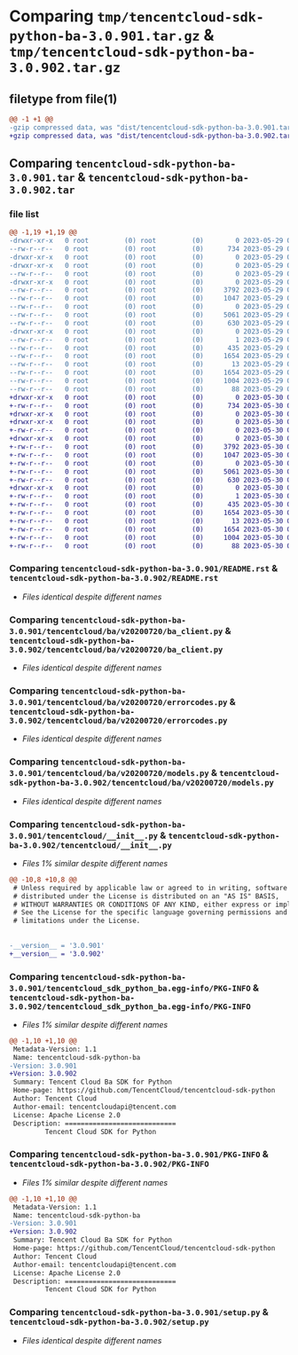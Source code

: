 # Comparing `tmp/tencentcloud-sdk-python-ba-3.0.901.tar.gz` & `tmp/tencentcloud-sdk-python-ba-3.0.902.tar.gz`

## filetype from file(1)

```diff
@@ -1 +1 @@
-gzip compressed data, was "dist/tencentcloud-sdk-python-ba-3.0.901.tar", last modified: Mon May 29 02:19:05 2023, max compression
+gzip compressed data, was "dist/tencentcloud-sdk-python-ba-3.0.902.tar", last modified: Tue May 30 00:15:24 2023, max compression
```

## Comparing `tencentcloud-sdk-python-ba-3.0.901.tar` & `tencentcloud-sdk-python-ba-3.0.902.tar`

### file list

```diff
@@ -1,19 +1,19 @@
-drwxr-xr-x   0 root         (0) root         (0)        0 2023-05-29 02:19:05.000000 tencentcloud-sdk-python-ba-3.0.901/
--rw-r--r--   0 root         (0) root         (0)      734 2023-05-29 02:19:05.000000 tencentcloud-sdk-python-ba-3.0.901/README.rst
-drwxr-xr-x   0 root         (0) root         (0)        0 2023-05-29 02:19:05.000000 tencentcloud-sdk-python-ba-3.0.901/tencentcloud/
-drwxr-xr-x   0 root         (0) root         (0)        0 2023-05-29 02:19:05.000000 tencentcloud-sdk-python-ba-3.0.901/tencentcloud/ba/
--rw-r--r--   0 root         (0) root         (0)        0 2023-05-29 02:19:05.000000 tencentcloud-sdk-python-ba-3.0.901/tencentcloud/ba/__init__.py
-drwxr-xr-x   0 root         (0) root         (0)        0 2023-05-29 02:19:05.000000 tencentcloud-sdk-python-ba-3.0.901/tencentcloud/ba/v20200720/
--rw-r--r--   0 root         (0) root         (0)     3792 2023-05-29 02:19:05.000000 tencentcloud-sdk-python-ba-3.0.901/tencentcloud/ba/v20200720/ba_client.py
--rw-r--r--   0 root         (0) root         (0)     1047 2023-05-29 02:19:05.000000 tencentcloud-sdk-python-ba-3.0.901/tencentcloud/ba/v20200720/errorcodes.py
--rw-r--r--   0 root         (0) root         (0)        0 2023-05-29 02:19:05.000000 tencentcloud-sdk-python-ba-3.0.901/tencentcloud/ba/v20200720/__init__.py
--rw-r--r--   0 root         (0) root         (0)     5061 2023-05-29 02:19:05.000000 tencentcloud-sdk-python-ba-3.0.901/tencentcloud/ba/v20200720/models.py
--rw-r--r--   0 root         (0) root         (0)      630 2023-05-29 02:19:05.000000 tencentcloud-sdk-python-ba-3.0.901/tencentcloud/__init__.py
-drwxr-xr-x   0 root         (0) root         (0)        0 2023-05-29 02:19:05.000000 tencentcloud-sdk-python-ba-3.0.901/tencentcloud_sdk_python_ba.egg-info/
--rw-r--r--   0 root         (0) root         (0)        1 2023-05-29 02:19:05.000000 tencentcloud-sdk-python-ba-3.0.901/tencentcloud_sdk_python_ba.egg-info/dependency_links.txt
--rw-r--r--   0 root         (0) root         (0)      435 2023-05-29 02:19:05.000000 tencentcloud-sdk-python-ba-3.0.901/tencentcloud_sdk_python_ba.egg-info/SOURCES.txt
--rw-r--r--   0 root         (0) root         (0)     1654 2023-05-29 02:19:05.000000 tencentcloud-sdk-python-ba-3.0.901/tencentcloud_sdk_python_ba.egg-info/PKG-INFO
--rw-r--r--   0 root         (0) root         (0)       13 2023-05-29 02:19:05.000000 tencentcloud-sdk-python-ba-3.0.901/tencentcloud_sdk_python_ba.egg-info/top_level.txt
--rw-r--r--   0 root         (0) root         (0)     1654 2023-05-29 02:19:05.000000 tencentcloud-sdk-python-ba-3.0.901/PKG-INFO
--rw-r--r--   0 root         (0) root         (0)     1004 2023-05-29 02:19:05.000000 tencentcloud-sdk-python-ba-3.0.901/setup.py
--rw-r--r--   0 root         (0) root         (0)       88 2023-05-29 02:19:05.000000 tencentcloud-sdk-python-ba-3.0.901/setup.cfg
+drwxr-xr-x   0 root         (0) root         (0)        0 2023-05-30 00:15:24.000000 tencentcloud-sdk-python-ba-3.0.902/
+-rw-r--r--   0 root         (0) root         (0)      734 2023-05-30 00:15:23.000000 tencentcloud-sdk-python-ba-3.0.902/README.rst
+drwxr-xr-x   0 root         (0) root         (0)        0 2023-05-30 00:15:24.000000 tencentcloud-sdk-python-ba-3.0.902/tencentcloud/
+drwxr-xr-x   0 root         (0) root         (0)        0 2023-05-30 00:15:24.000000 tencentcloud-sdk-python-ba-3.0.902/tencentcloud/ba/
+-rw-r--r--   0 root         (0) root         (0)        0 2023-05-30 00:15:23.000000 tencentcloud-sdk-python-ba-3.0.902/tencentcloud/ba/__init__.py
+drwxr-xr-x   0 root         (0) root         (0)        0 2023-05-30 00:15:24.000000 tencentcloud-sdk-python-ba-3.0.902/tencentcloud/ba/v20200720/
+-rw-r--r--   0 root         (0) root         (0)     3792 2023-05-30 00:15:23.000000 tencentcloud-sdk-python-ba-3.0.902/tencentcloud/ba/v20200720/ba_client.py
+-rw-r--r--   0 root         (0) root         (0)     1047 2023-05-30 00:15:23.000000 tencentcloud-sdk-python-ba-3.0.902/tencentcloud/ba/v20200720/errorcodes.py
+-rw-r--r--   0 root         (0) root         (0)        0 2023-05-30 00:15:23.000000 tencentcloud-sdk-python-ba-3.0.902/tencentcloud/ba/v20200720/__init__.py
+-rw-r--r--   0 root         (0) root         (0)     5061 2023-05-30 00:15:23.000000 tencentcloud-sdk-python-ba-3.0.902/tencentcloud/ba/v20200720/models.py
+-rw-r--r--   0 root         (0) root         (0)      630 2023-05-30 00:15:23.000000 tencentcloud-sdk-python-ba-3.0.902/tencentcloud/__init__.py
+drwxr-xr-x   0 root         (0) root         (0)        0 2023-05-30 00:15:24.000000 tencentcloud-sdk-python-ba-3.0.902/tencentcloud_sdk_python_ba.egg-info/
+-rw-r--r--   0 root         (0) root         (0)        1 2023-05-30 00:15:24.000000 tencentcloud-sdk-python-ba-3.0.902/tencentcloud_sdk_python_ba.egg-info/dependency_links.txt
+-rw-r--r--   0 root         (0) root         (0)      435 2023-05-30 00:15:24.000000 tencentcloud-sdk-python-ba-3.0.902/tencentcloud_sdk_python_ba.egg-info/SOURCES.txt
+-rw-r--r--   0 root         (0) root         (0)     1654 2023-05-30 00:15:24.000000 tencentcloud-sdk-python-ba-3.0.902/tencentcloud_sdk_python_ba.egg-info/PKG-INFO
+-rw-r--r--   0 root         (0) root         (0)       13 2023-05-30 00:15:24.000000 tencentcloud-sdk-python-ba-3.0.902/tencentcloud_sdk_python_ba.egg-info/top_level.txt
+-rw-r--r--   0 root         (0) root         (0)     1654 2023-05-30 00:15:24.000000 tencentcloud-sdk-python-ba-3.0.902/PKG-INFO
+-rw-r--r--   0 root         (0) root         (0)     1004 2023-05-30 00:15:23.000000 tencentcloud-sdk-python-ba-3.0.902/setup.py
+-rw-r--r--   0 root         (0) root         (0)       88 2023-05-30 00:15:24.000000 tencentcloud-sdk-python-ba-3.0.902/setup.cfg
```

### Comparing `tencentcloud-sdk-python-ba-3.0.901/README.rst` & `tencentcloud-sdk-python-ba-3.0.902/README.rst`

 * *Files identical despite different names*

### Comparing `tencentcloud-sdk-python-ba-3.0.901/tencentcloud/ba/v20200720/ba_client.py` & `tencentcloud-sdk-python-ba-3.0.902/tencentcloud/ba/v20200720/ba_client.py`

 * *Files identical despite different names*

### Comparing `tencentcloud-sdk-python-ba-3.0.901/tencentcloud/ba/v20200720/errorcodes.py` & `tencentcloud-sdk-python-ba-3.0.902/tencentcloud/ba/v20200720/errorcodes.py`

 * *Files identical despite different names*

### Comparing `tencentcloud-sdk-python-ba-3.0.901/tencentcloud/ba/v20200720/models.py` & `tencentcloud-sdk-python-ba-3.0.902/tencentcloud/ba/v20200720/models.py`

 * *Files identical despite different names*

### Comparing `tencentcloud-sdk-python-ba-3.0.901/tencentcloud/__init__.py` & `tencentcloud-sdk-python-ba-3.0.902/tencentcloud/__init__.py`

 * *Files 1% similar despite different names*

```diff
@@ -10,8 +10,8 @@
 # Unless required by applicable law or agreed to in writing, software
 # distributed under the License is distributed on an "AS IS" BASIS,
 # WITHOUT WARRANTIES OR CONDITIONS OF ANY KIND, either express or implied.
 # See the License for the specific language governing permissions and
 # limitations under the License.
 
 
-__version__ = '3.0.901'
+__version__ = '3.0.902'
```

### Comparing `tencentcloud-sdk-python-ba-3.0.901/tencentcloud_sdk_python_ba.egg-info/PKG-INFO` & `tencentcloud-sdk-python-ba-3.0.902/tencentcloud_sdk_python_ba.egg-info/PKG-INFO`

 * *Files 1% similar despite different names*

```diff
@@ -1,10 +1,10 @@
 Metadata-Version: 1.1
 Name: tencentcloud-sdk-python-ba
-Version: 3.0.901
+Version: 3.0.902
 Summary: Tencent Cloud Ba SDK for Python
 Home-page: https://github.com/TencentCloud/tencentcloud-sdk-python
 Author: Tencent Cloud
 Author-email: tencentcloudapi@tencent.com
 License: Apache License 2.0
 Description: ============================
         Tencent Cloud SDK for Python
```

### Comparing `tencentcloud-sdk-python-ba-3.0.901/PKG-INFO` & `tencentcloud-sdk-python-ba-3.0.902/PKG-INFO`

 * *Files 1% similar despite different names*

```diff
@@ -1,10 +1,10 @@
 Metadata-Version: 1.1
 Name: tencentcloud-sdk-python-ba
-Version: 3.0.901
+Version: 3.0.902
 Summary: Tencent Cloud Ba SDK for Python
 Home-page: https://github.com/TencentCloud/tencentcloud-sdk-python
 Author: Tencent Cloud
 Author-email: tencentcloudapi@tencent.com
 License: Apache License 2.0
 Description: ============================
         Tencent Cloud SDK for Python
```

### Comparing `tencentcloud-sdk-python-ba-3.0.901/setup.py` & `tencentcloud-sdk-python-ba-3.0.902/setup.py`

 * *Files identical despite different names*

